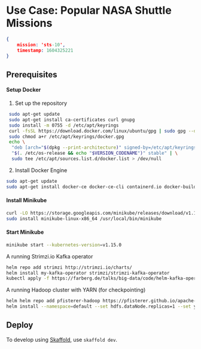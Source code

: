 # Use Case: Popular NASA Shuttle Missions

```json
{ 
	mission: 'sts-10', 
	timestamp: 1604325221 
}
```

## Prerequisites

#### Setup Docker
1. Set up the repository
```bash
 sudo apt-get update
 sudo apt-get install ca-certificates curl gnupg
 sudo install -m 0755 -d /etc/apt/keyrings
 curl -fsSL https://download.docker.com/linux/ubuntu/gpg | sudo gpg --dearmor -o /etc/apt/keyrings/docker.gpg
 sudo chmod a+r /etc/apt/keyrings/docker.gpg
 echo \
  "deb [arch="$(dpkg --print-architecture)" signed-by=/etc/apt/keyrings/docker.gpg] https://download.docker.com/linux/ubuntu \
  "$(. /etc/os-release && echo "$VERSION_CODENAME")" stable" | \
  sudo tee /etc/apt/sources.list.d/docker.list > /dev/null
```
2. Install Docker Engine
```bash
sudo apt-get update
sudo apt-get install docker-ce docker-ce-cli containerd.io docker-buildx-plugin docker-compose-plugin
```

#### Install Minikube
```bash
curl -LO https://storage.googleapis.com/minikube/releases/download/v1.15.0/minikube-linux-amd64.deb
sudo install minikube-linux-x86_64 /usr/local/bin/minikube
```
#### Start Minikube
```bash
minikube start --kubernetes-version=v1.15.0
```

A running Strimzi.io Kafka operator

```bash
helm repo add strimzi http://strimzi.io/charts/
helm install my-kafka-operator strimzi/strimzi-kafka-operator
kubectl apply -f https://farberg.de/talks/big-data/code/helm-kafka-operator/kafka-cluster-def.yaml
```

A running Hadoop cluster with YARN (for checkpointing)

```bash
helm helm repo add pfisterer-hadoop https://pfisterer.github.io/apache-hadoop-helm/
helm install --namespace=default --set hdfs.dataNode.replicas=1 --set yarn.nodeManager.replicas=1 --set hdfs.webhdfs.enabled=true --name hadoop pfisterer-hadoop/hadoop
```

## Deploy

To develop using [Skaffold](https://skaffold.dev/), use `skaffold dev`. 
